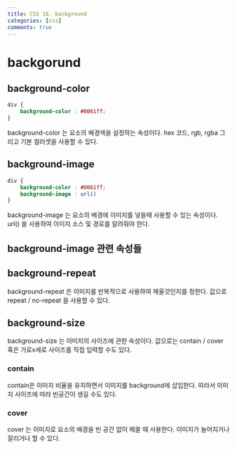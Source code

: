 ```yaml
---
title: CSS 16. background
categories: [css]
comments: true
---
```


# backgorund

## background-color

```css
div {
    background-color : #0061ff;
}
```

background-color 는 요소의 배경색을 설정하는 속성이다.
hex 코드, rgb, rgba 그리고 기본 컬러셋을 사용할 수 있다.


## background-image
```css
div {
    background-color : #0061ff;
    background-image : url()
}
```

background-image 는 요소의 배경에 이미지를 넣을때 사용할 수 있는 속성이다.
url() 을 사용하여 이미지 소스 및 경로를 알려줘야 한다.

## background-image 관련 속성들

## background-repeat 

background-repeat 은 이미지를 반복적으로 사용하여 채울것인지를 정한다.
값으로 repeat / no-repeat 을 사용할 수 있다.

## background-size 

background-size 는 이미지의 사이즈에 관한 속성이다.
값으로는 contain / cover 혹은 가로x세로 사이즈를 직접 입력할 수도 있다.

###  contain 

contain은 이미지 비율을 유지하면서 이미지를 background에 삽입한다.
따라서 이미지 사이즈에 따라 빈공간이 생길 수도 있다.

### cover 

cover 는 이미지로 요소의 배경을 빈 공간 없이 메꿀 때 사용한다.
이미지가 늘어지거나 잘리거나 할 수 있다.




